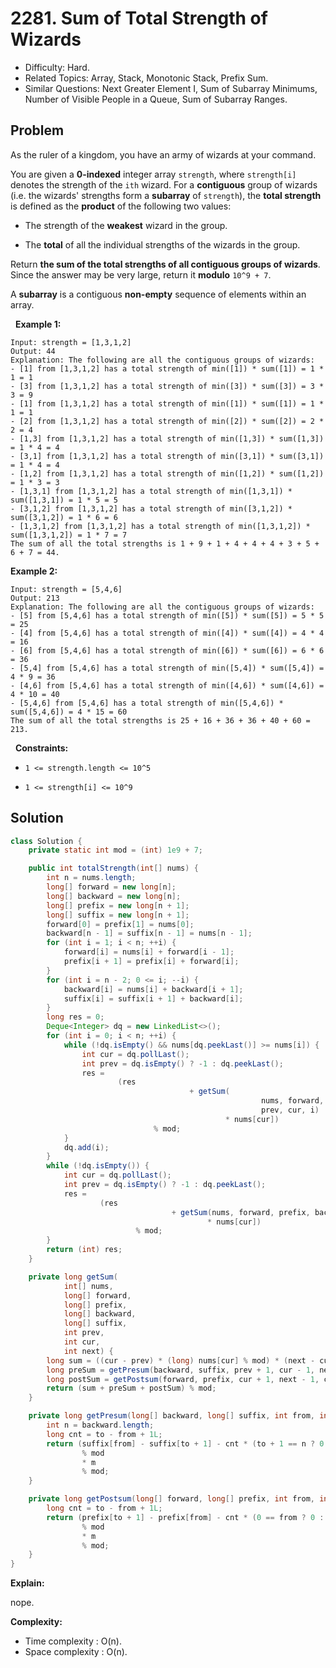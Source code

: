# 2281. Sum of Total Strength of Wizards

- Difficulty: Hard.
- Related Topics: Array, Stack, Monotonic Stack, Prefix Sum.
- Similar Questions: Next Greater Element I, Sum of Subarray Minimums, Number of Visible People in a Queue, Sum of Subarray Ranges.

## Problem

As the ruler of a kingdom, you have an army of wizards at your command.

You are given a **0-indexed** integer array ```strength```, where ```strength[i]``` denotes the strength of the ```ith``` wizard. For a **contiguous** group of wizards (i.e. the wizards' strengths form a **subarray** of ```strength```), the **total strength** is defined as the **product** of the following two values:


	
- The strength of the **weakest** wizard in the group.
	
- The **total** of all the individual strengths of the wizards in the group.


Return **the **sum** of the total strengths of **all** contiguous groups of wizards**. Since the answer may be very large, return it **modulo** ```10^9 + 7```.

A **subarray** is a contiguous **non-empty** sequence of elements within an array.

 
**Example 1:**

```
Input: strength = [1,3,1,2]
Output: 44
Explanation: The following are all the contiguous groups of wizards:
- [1] from [1,3,1,2] has a total strength of min([1]) * sum([1]) = 1 * 1 = 1
- [3] from [1,3,1,2] has a total strength of min([3]) * sum([3]) = 3 * 3 = 9
- [1] from [1,3,1,2] has a total strength of min([1]) * sum([1]) = 1 * 1 = 1
- [2] from [1,3,1,2] has a total strength of min([2]) * sum([2]) = 2 * 2 = 4
- [1,3] from [1,3,1,2] has a total strength of min([1,3]) * sum([1,3]) = 1 * 4 = 4
- [3,1] from [1,3,1,2] has a total strength of min([3,1]) * sum([3,1]) = 1 * 4 = 4
- [1,2] from [1,3,1,2] has a total strength of min([1,2]) * sum([1,2]) = 1 * 3 = 3
- [1,3,1] from [1,3,1,2] has a total strength of min([1,3,1]) * sum([1,3,1]) = 1 * 5 = 5
- [3,1,2] from [1,3,1,2] has a total strength of min([3,1,2]) * sum([3,1,2]) = 1 * 6 = 6
- [1,3,1,2] from [1,3,1,2] has a total strength of min([1,3,1,2]) * sum([1,3,1,2]) = 1 * 7 = 7
The sum of all the total strengths is 1 + 9 + 1 + 4 + 4 + 4 + 3 + 5 + 6 + 7 = 44.
```

**Example 2:**

```
Input: strength = [5,4,6]
Output: 213
Explanation: The following are all the contiguous groups of wizards: 
- [5] from [5,4,6] has a total strength of min([5]) * sum([5]) = 5 * 5 = 25
- [4] from [5,4,6] has a total strength of min([4]) * sum([4]) = 4 * 4 = 16
- [6] from [5,4,6] has a total strength of min([6]) * sum([6]) = 6 * 6 = 36
- [5,4] from [5,4,6] has a total strength of min([5,4]) * sum([5,4]) = 4 * 9 = 36
- [4,6] from [5,4,6] has a total strength of min([4,6]) * sum([4,6]) = 4 * 10 = 40
- [5,4,6] from [5,4,6] has a total strength of min([5,4,6]) * sum([5,4,6]) = 4 * 15 = 60
The sum of all the total strengths is 25 + 16 + 36 + 36 + 40 + 60 = 213.
```

 
**Constraints:**


	
- ```1 <= strength.length <= 10^5```
	
- ```1 <= strength[i] <= 10^9```



## Solution

```java
class Solution {
    private static int mod = (int) 1e9 + 7;

    public int totalStrength(int[] nums) {
        int n = nums.length;
        long[] forward = new long[n];
        long[] backward = new long[n];
        long[] prefix = new long[n + 1];
        long[] suffix = new long[n + 1];
        forward[0] = prefix[1] = nums[0];
        backward[n - 1] = suffix[n - 1] = nums[n - 1];
        for (int i = 1; i < n; ++i) {
            forward[i] = nums[i] + forward[i - 1];
            prefix[i + 1] = prefix[i] + forward[i];
        }
        for (int i = n - 2; 0 <= i; --i) {
            backward[i] = nums[i] + backward[i + 1];
            suffix[i] = suffix[i + 1] + backward[i];
        }
        long res = 0;
        Deque<Integer> dq = new LinkedList<>();
        for (int i = 0; i < n; ++i) {
            while (!dq.isEmpty() && nums[dq.peekLast()] >= nums[i]) {
                int cur = dq.pollLast();
                int prev = dq.isEmpty() ? -1 : dq.peekLast();
                res =
                        (res
                                        + getSum(
                                                        nums, forward, prefix, backward, suffix,
                                                        prev, cur, i)
                                                * nums[cur])
                                % mod;
            }
            dq.add(i);
        }
        while (!dq.isEmpty()) {
            int cur = dq.pollLast();
            int prev = dq.isEmpty() ? -1 : dq.peekLast();
            res =
                    (res
                                    + getSum(nums, forward, prefix, backward, suffix, prev, cur, n)
                                            * nums[cur])
                            % mod;
        }
        return (int) res;
    }

    private long getSum(
            int[] nums,
            long[] forward,
            long[] prefix,
            long[] backward,
            long[] suffix,
            int prev,
            int cur,
            int next) {
        long sum = ((cur - prev) * (long) nums[cur] % mod) * (next - cur) % mod;
        long preSum = getPresum(backward, suffix, prev + 1, cur - 1, next - cur);
        long postSum = getPostsum(forward, prefix, cur + 1, next - 1, cur - prev);
        return (sum + preSum + postSum) % mod;
    }

    private long getPresum(long[] backward, long[] suffix, int from, int to, int m) {
        int n = backward.length;
        long cnt = to - from + 1L;
        return (suffix[from] - suffix[to + 1] - cnt * (to + 1 == n ? 0 : backward[to + 1]) % mod)
                % mod
                * m
                % mod;
    }

    private long getPostsum(long[] forward, long[] prefix, int from, int to, int m) {
        long cnt = to - from + 1L;
        return (prefix[to + 1] - prefix[from] - cnt * (0 == from ? 0 : forward[from - 1]) % mod)
                % mod
                * m
                % mod;
    }
}
```

**Explain:**

nope.

**Complexity:**

* Time complexity : O(n).
* Space complexity : O(n).
